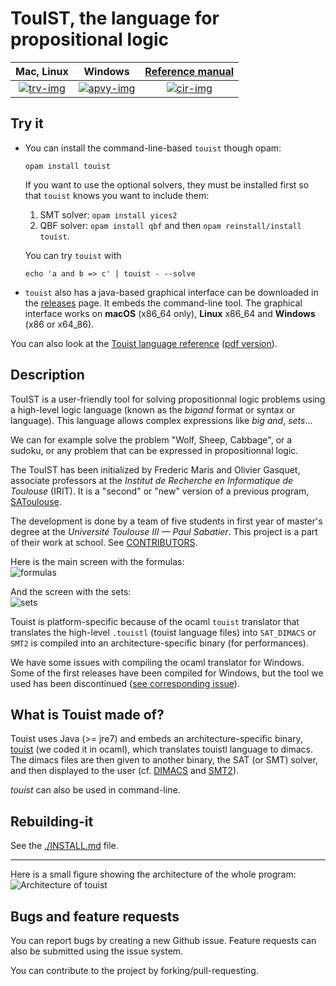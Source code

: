 TouIST, the language for propositional logic
===========================================


|      Mac, Linux      |         Windows         | [Reference manual][ref] |
| :------------------: | :---------------------: | :------------------: |
| [![trv-img]][travis] | [![apvy-img]][appveyor] | [![cir-img]][circle] |

[circle]: https://circleci.com/gh/touist/touist/tree/master
[cir-img]: https://circleci.com/gh/touist/touist/tree/master.svg?style=svg
[travis]: https://travis-ci.org/touist/touist
[trv-img]: https://travis-ci.org/touist/touist.svg?branch=master
[appveyor]: https://ci.appveyor.com/project/maelvalais/touist-kila4/branch/master
[apvy-img]: https://ci.appveyor.com/api/projects/status/rayupfflmut8xbe0/branch/master?svg=true

## Try it

* You can install the command-line-based `touist` though opam:

      opam install touist

  If you want to use the optional solvers, they must be installed first so
  that `touist` knows you want to include them:
  1. SMT solver: `opam install yices2`
  2. QBF solver: `opam install qbf`
  and then `opam reinstall/install touist`.

  You can try `touist` with

      echo 'a and b => c' | touist - --solve

 * `touist` also has a java-based graphical interface can be downloaded in the
   [releases] page. It embeds the command-line tool. The graphical interface
   works on **macOS** (x86_64 only), **Linux** x86\_64 and **Windows** (x86 or
   x64\_86).

You can also look at the [Touist language reference][ref]
([pdf version][ref-pdf]).

[releases]: https://github.com/touist/touist/releases
[ref]: http://touist.github.io/reference-manual.html
[ref-pdf]: http://touist.github.io/reference-manual.pdf

## Description

TouIST is a user-friendly tool for solving propositionnal logic problems using
a high-level logic language (known as the _bigand_ format or syntax or
language). This language allows complex expressions like _big and_, _sets_...

We can for example solve the problem "Wolf, Sheep, Cabbage", or a sudoku, or
any problem that can be expressed in propositionnal logic.

The TouIST has been initialized by Frederic Maris and Olivier Gasquet,
associate professors at the _Institut de Recherche en Informatique de Toulouse_
(IRIT). It is a "second" or "new" version of a previous program, [SAToulouse].

The development is done by a team of five students in first year of master's
degree at the _Université Toulouse III — Paul Sabatier_. This project is a part
of their work at school. See [CONTRIBUTORS].

Here is the main screen with the formulas:  
![formulas]

And the screen with the sets:  
![sets]

[SAToulouse]: http://www.irit.fr/satoulouse
[CONTRIBUTORS]: https://github.com/touist/touist/blob/master/CONTRIBUTORS.md
[formulas]: https://cloud.githubusercontent.com/assets/2195781/13850422/185bcf66-ec5a-11e5-9fee-59b5c2ae38b7.png
[sets]: https://cloud.githubusercontent.com/assets/2195781/13850431/20162d82-ec5a-11e5-884a-e8b6aaafe416.png

Touist is platform-specific because of the ocaml `touist` translator that
translates the high-level `.touistl` (touist language files) into `SAT_DIMACS`
or `SMT2` is compiled into an architecture-specific binary (for performances).

We have some issues with compiling the ocaml translator for Windows. Some of
the first releases have been compiled for Windows, but the tool we used has
been discontinued ([see corresponding issue][issue5]).

[issue5]: https://github.com/touist/touist/issues/5

## What is Touist made of?
Touist uses Java (>= jre7) and embeds an architecture-specific binary, [touist]
(we coded it in ocaml), which translates touistl language to dimacs. The dimacs
files are then given to another binary, the SAT (or SMT) solver, and then
displayed to the user (cf. [DIMACS] and [SMT2]).

_touist_ can also be used in command-line.

[touist]: https://github.com/touist/touist/tree/master
[DIMACS]: http://www.satcompetition.org/2009/format-benchmarks2009.html
[SMT2]: http://smtlib.github.io/jSMTLIB/SMTLIBTutorial.pdf

## Rebuilding-it
See the [./INSTALL.md][install] file.

[install]: https://github.com/touist/touist/blob/master/INSTALL.md

------------
Here is a small figure showing the architecture of the whole program:  
![Architecture of touist][arch]

[arch]: https://cloud.githubusercontent.com/assets/2195781/7631517/94c276e0-fa43-11e4-9a5c-351b84c2d1e1.png

## Bugs and feature requests
You can report bugs by creating a new Github issue. Feature requests can also
be submitted using the issue system.

You can contribute to the project by forking/pull-requesting.


